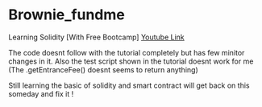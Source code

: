 # Brownie_fundme
Learning Solidity [With Free Bootcamp] [Youtube Link](https://www.youtube.com/watch?v=M576WGiDBdQ&amp;t=21666s)

The code doesnt follow with the tutorial completely but has few minitor changes in it.
Also the test script shown in the tutorial doesnt work for me (The .getEntranceFee() doesnt seems to return anything)

Still learning the basic of solidity and smart contract will get back on this someday and fix it ! 
